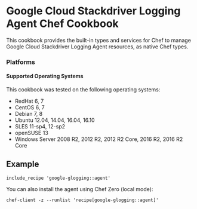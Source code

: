 # Google Cloud Stackdriver Logging Agent Chef Cookbook

This cookbook provides the built-in types and services for Chef to manage
Google Cloud Stackdriver Logging Agent resources, as native Chef types.

### Platforms

#### Supported Operating Systems

This cookbook was tested on the following operating systems:

* RedHat 6, 7
* CentOS 6, 7
* Debian 7, 8
* Ubuntu 12.04, 14.04, 16.04, 16.10
* SLES 11-sp4, 12-sp2
* openSUSE 13
* Windows Server 2008 R2, 2012 R2, 2012 R2 Core, 2016 R2, 2016 R2 Core

## Example

    include_recipe 'google-glogging::agent'

You can also install the agent using Chef Zero (local mode):

    chef-client -z --runlist 'recipe[google-glogging::agent]'
